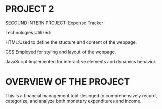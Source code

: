 # PROJECT 2
SECOUND INTERN PROJECT: Expense Tracker

Technologies Utilized:

HTML:Used to define the stucture and content of the webpage.

CSS:Employed for styling and layout of the webpage.

JavaScript:Implemented for interactive elements and dynamics behavior.

# OVERVIEW OF THE PROJECT
This is a financial management tool desinged to comprehensively record, categorize, and analyze both monetary expenditures and income.

